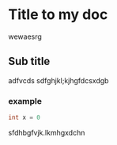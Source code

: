 # Title to my doc
wewaesrg

## Sub title
adfvcds
sdfghjkl;kjhgfdcsxdgb
### example
```cpp xvgjdgtj
int x = 0
```
sfdhbgfvjk.lkmhgxdchn
